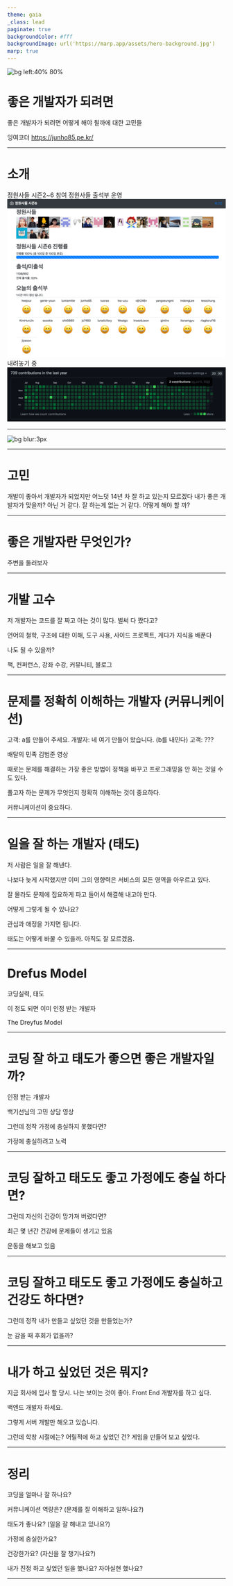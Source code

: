 ```yaml
---
theme: gaia
_class: lead
paginate: true
backgroundColor: #fff
backgroundImage: url('https://marp.app/assets/hero-background.jpg')
marp: true
---
```


![bg left:40% 80%](https://marp.app/assets/marp.svg)

# **좋은 개발자가 되려면**

좋은 개발자가 되려면 어떻게 해야 될까에 대한 고민들

잉여코더
https://junho85.pe.kr/

---


# 소개
정원사들 시즌2~6 참여
정원사들 출석부 운영
![width:30cm](attendance.png)
내려놓기 중
![width:30cm](rest.png)

---

![bg blur:3px](https://fakeimg.pl/800x600/fff/ccc/?text=소개 )

---

# 고민
개발이 좋아서 개발자가 되었지만
어느덧 14년 차
잘 하고 있는지 모르겠다
내가 좋은 개발자가 맞을까?
아닌 거 같다. 잘 하는게 없는 거 같다.
어떻게 해야 할 까?

<!--
어렸을 적. 개발자가 되고 싶은데 어떻게 하는지는 모르겠고 공부.
개발이 좋았다. 슬램덩크 짤?
대학교에 들어가서 동아리에서 개발공부
병특하면서 외국 나가봐야지
싱가포르
외국계 기업. 기술지원. 근무 조건은 좋지만 역시 개발이 좋다.
문화도 좋고 고수들도 많아 보이는 회사에 입사
하지만 개발보다 운영이 많았고
오랜 기간 일하면서 레거시 지옥에 빠짐
새로운 일을 해 보세요.
가즈아.
새로운 기술과 새로운 도메인을 접하며 허접임을 깨닳음
-->


---

# 좋은 개발자란 무엇인가?

주변을 둘러보자

---

# 개발 고수

저 개발자는 코드를 잘 짜고 아는 것이 많다. 벌써 다 짰다고?

언어의 철학, 구조에 대한 이해, 도구 사용, 사이드 프로젝트, 게다가 지식을 배푼다

나도 될 수 있을까?

책, 컨퍼런스, 강좌 수강, 커뮤니티, 블로그

<!--
기량을 높히기 위해 수련. 부족한 부분을 개선한다.

허우적 거리며 가까스로 따라가고 있었음.

그런데 어떤 분은 나보다 늦게 들어 왔는데 열정 넘침. 담당이 아닌 다른 부분에도 관심을 갖고 전체적으로 봄.
-->

---

# 문제를 정확히 이해하는 개발자 (커뮤니케이션)

고객: a를 만들어 주세요.
개발자: 네 여기 만들어 왔습니다. (b를 내민다)
고객: ???

배달의 민족 김범준 영상

때로는 문제를 해결하는 가장 좋은 방법이 정책을 바꾸고 프로그래밍을 안 하는 것일 수도 있다.

풀고자 하는 문제가 무엇인지 정확히 이해하는 것이 중요하다.

커뮤니케이션이 중요하다.

---

# 일을 잘 하는 개발자 (태도)

저 사람은 일을 잘 해낸다.

나보다 늦게 시작했지만 이미 그의 영향력은 서비스의 모든 영역을 아우르고 있다.

잘 몰라도 문제에 집요하게 파고 들어서 해결해 내고야 만다.

어떻게 그렇게 될 수 있나요?

관심과 애정을 가지면 됩니다.

태도는 어떻게 바꿀 수 있을까. 아직도 잘 모르겠음.

<!--
문제 해결력
-->


--- 

# Drefus Model

코딩실력, 태도

이 정도 되면 이미 인정 받는 개발자

The Dreyfus Model


---


# 코딩 잘 하고 태도가 좋으면 좋은 개발자일까?

인정 받는 개발자

백기선님의 고민 상담 영상

그런데 정작 가정에 충실하지 못했다면?

가정에 충실하려고 노력

---

# 코딩 잘하고 태도도 좋고 가정에도 충실 하다면?

그런데 자신의 건강이 망가져 버렸다면?

최근 몇 년간 건강에 문제들이 생기고 있음

운동을 해보고 있음

---

# 코딩 잘하고 태도도 좋고 가정에도 충실하고 건강도 하다면?

그런데 정작 내가 만들고 싶었던 것을 만들었는가?

눈 감을 때 후회가 없을까?

---

# 내가 하고 싶었던 것은 뭐지?

지금 회사에 입사 할 당시. 나는 보이는 것이 좋아. Front End 개발자를 하고 싶다.

백엔드 개발자 하세요.

그렇게 서버 개발만 해오고 있습니다.

그런데 학창 시절에는? 어릴적에 하고 싶었던 건? 게임을 만들어 보고 싶었다.

---

# 정리

코딩을 얼마나 잘 하나요?

커뮤니케이션 역량은? (문제를 잘 이해하고 일하나요?)

태도가 좋나요? (일을 잘 해내고 있나요?)

가정에 충실한가요?

건강한가요? (자신을 잘 챙기나요?)

내가 진정 하고 싶었던 일을 했나요? 자아실현 했나요?

---


